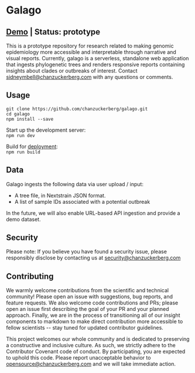 # Galago 
## [Demo](https://chanzuckerberg.github.io/galago/) | Status: prototype
This is a prototype repository for research related to making genomic epidemiology more accessible and interpretable through narrative and visual reports. Currently, galago is a serverless, standalone web application that ingests phylogenetic trees and renders responsive reports containing insights about clades or outbreaks of interest. Contact sidneymbell@chanzuckerberg.com with any questions or comments.

## Usage
```
git clone https://github.com/chanzuckerberg/galago.git  
cd galago 
npm install --save  
```
Start up the development server:  
```npm run dev```  

Build for [deployment](https://dev.to/imomaliev/creating-vite-vue-ts-template-deploy-to-github-pages-4c88):  
```npm run build```  


## Data

Galago ingests the following data via user upload / input:  
* A tree file, in Nextstrain JSON format. 
* A list of sample IDs associated with a potential outbreak

In the future, we will also enable URL-based API ingestion and provide a demo dataset.

## Security

Please note: If you believe you have found a security issue, please responsibly disclose by contacting us at security@chanzuckerberg.com

## Contributing

We warmly welcome contributions from the scientific and technical community! Please open an issue with suggestions, bug reports, and feature requests. We also welcome code contributions and PRs; please open an issue first describing the goal of your PR and your planned approach. Finally, we are in the process of transitioning all of our insight components to markdown to make direct contribution more accessible to fellow scientists -- stay tuned for updated contributor guidelines.

This project welcomes our whole community and is dedicated to preserving a constructive and inclusive culture. As such, we strictly adhere to the Contributor Covenant code of conduct. By participating, you are expected to uphold this code. Please report unacceptable behavior to opensource@chanzuckerberg.com and we will take immediate action.
